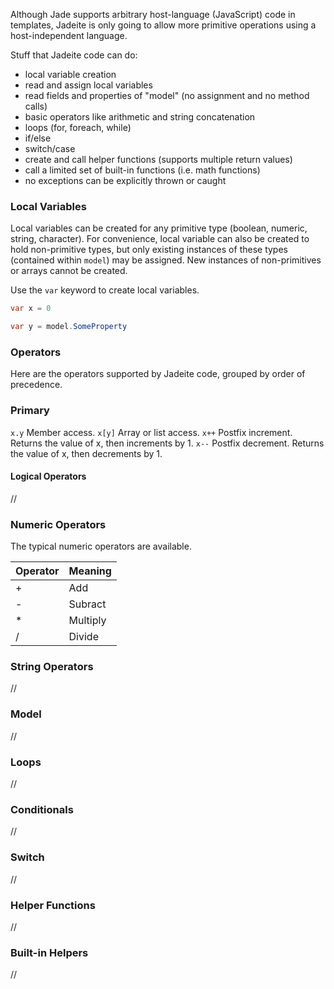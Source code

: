 Although Jade supports arbitrary host-language (JavaScript) code in templates, Jadeite is only going to allow more primitive operations using a host-independent language.

Stuff that Jadeite code can do:

- local variable creation
- read and assign local variables
- read fields and properties of "model" (no assignment and no method calls)
- basic operators like arithmetic and string concatenation
- loops (for, foreach, while)
- if/else
- switch/case
- create and call helper functions (supports multiple return values)
- call a limited set of built-in functions (i.e. math functions)
- no exceptions can be explicitly thrown or caught

### Local Variables

Local variables can be created for any primitive type (boolean, numeric, string, character). For convenience, local variable can also be created to hold non-primitive types, but only existing instances of these types (contained within `model`) may be assigned. New instances of non-primitives or arrays cannot be created.

Use the `var` keyword to create local variables.

```csharp
var x = 0
```

```csharp
var y = model.SomeProperty
```

### Operators

Here are the operators supported by Jadeite code, grouped by order of precedence.

### Primary

`x.y` Member access.
`x[y]` Array or list access.
`x++` Postfix increment. Returns the value of x, then increments by 1.
`x--` Postfix decrement. Returns the value of x, then decrements by 1.

#### Logical Operators

//

### Numeric Operators

The typical numeric operators are available.

Operator | Meaning
---------|--------
+        | Add
-        | Subract
*        | Multiply
/        | Divide


### String Operators

//

### Model

//

### Loops

//

### Conditionals

//

### Switch

//

### Helper Functions

//

### Built-in Helpers

//
